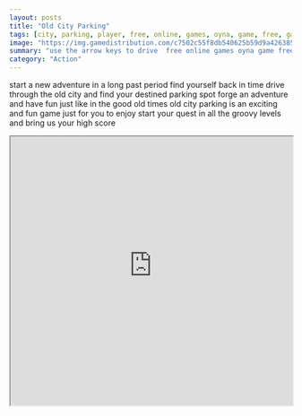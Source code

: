 ```yaml
---
layout: posts
title: "Old City Parking"
tags: [city, parking, player, free, online, games, oyna, game, free, games, play, play, games]
image: "https://img.gamedistribution.com/c7502c55f8db540625b59d9a42638520.jpg"
summary: "use the arrow keys to drive  free online games oyna game free games play play games"
category: "Action"
---
```


start a new adventure in a long past period find yourself back in time drive through the old city and find your destined parking spot forge an adventure and have fun just like in the good old times old city parking is an exciting and fun game just for you to enjoy start your quest in all the groovy levels and bring us your high score

<iframe width="100%" height="480px;" src="https://flash.gamedistribution.com?game=c7502c55f8db540625b59d9a42638520"></iframe>
